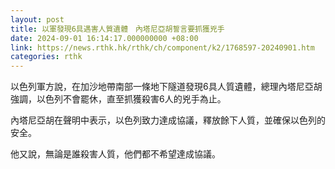 ```yaml
---
layout: post
title: 以軍發現6具遇害人質遺體　內塔尼亞胡誓言要抓獲兇手
date: 2024-09-01 16:14:17.000000000 +08:00
link: https://news.rthk.hk/rthk/ch/component/k2/1768597-20240901.htm
categories: rthk
---
```


以色列軍方說，在加沙地帶南部一條地下隧道發現6具人質遺體，總理內塔尼亞胡強調，以色列不會罷休，直至抓獲殺害6人的兇手為止。

內塔尼亞胡在聲明中表示，以色列致力達成協議，釋放餘下人質，並確保以色列的安全。

他又說，無論是誰殺害人質，他們都不希望達成協議。
